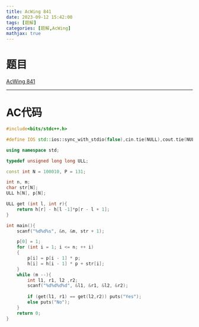 ```yaml
---
title: AcWing 841  
date: 2023-09-12 15:42:00
tags: [题解]
categories: [题解,AcWing]
mathjax: true
---
```


# 题目

[AcWing 841](https://www.acwing.com/problem/content/description/843/)

<!--more-->

-------

# AC代码

```c++
#include<bits/stdc++.h>

#define IOS std::ios::sync_with_stdio(false),cin.tie(NULL),cout.tie(NULL)

using namespace std;

typedef unsigned long long ULL;

const int N = 100010, P = 131;

int n, m;
char str[N];
ULL h[N], p[N];

ULL get (int l, int r){
	return h[r] - h[l -1]*p[r - l + 1];
}

int main(){
	scanf("%d%d%s", &n, &m, str + 1);

	p[0] = 1;
	for (int i = 1; i <= n; ++ i)
	{
		p[i] = p[i - 1] * p;
		h[i] = h[i - 1] * p + str[i];
	}
	while (m --){
		int l1, r1, l2 ,r2;
		scanf("%d%d%d%d", &l1, &r1, &l2, &r2);
	
		if (get(l1, r1) == get(l2,r2)) puts("Yes");
		else puts("No");
	}
	return 0;
}
```
